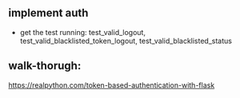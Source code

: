 

## implement auth
- get the test running: test_valid_logout, test_valid_blacklisted_token_logout, test_valid_blacklisted_status

## walk-thorugh:
https://realpython.com/token-based-authentication-with-flask



